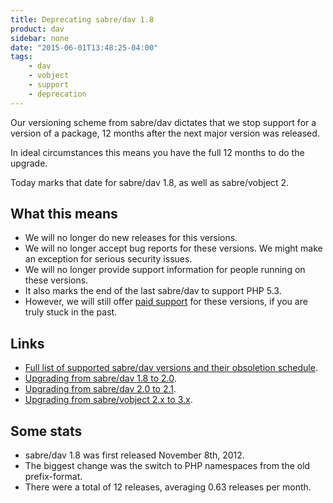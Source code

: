 ```yaml
---
title: Deprecating sabre/dav 1.8
product: dav 
sidebar: none
date: "2015-06-01T13:48:25-04:00"
tags:
    - dav
    - vobject
    - support
    - deprecation
---
```


Our versioning scheme from sabre/dav dictates that we stop support for a
version of a package, 12 months after the next major version was released.

In ideal circumstances this means you have the full 12 months to do the
upgrade.

Today marks that date for sabre/dav 1.8, as well as sabre/vobject 2.


What this means
---------------

* We will no longer do new releases for this versions.
* We will no longer accept bug reports for these versions. We might make an
  exception for serious security issues.
* We will no longer provide support information for people running on these
  versions.
* It also marks the end of the last sabre/dav to support PHP 5.3.
* However, we will still offer [paid support][1] for these versions, if you
  are truly stuck in the past.


Links
-----

* [Full list of supported sabre/dav versions and their obsoletion schedule][2].
* [Upgrading from sabre/dav 1.8 to 2.0][3].
* [Upgrading from sabre/dav 2.0 to 2.1][4].
* [Upgrading from sabre/vobject 2.x to 3.x][5].


Some stats
----------

* sabre/dav 1.8 was first released November 8th, 2012.
* The biggest change was the switch to PHP namespaces from the old prefix-format.
* There were a total of 12 releases, averaging 0.63 releases per month.

[1]: http://sabre.io/support/
[2]: http://sabre.io/dav/upgrading/
[3]: http://sabre.io/dav/upgrade/1.8-to-2.0/
[4]: http://sabre.io/dav/upgrade/2.0-to-2.1/
[5]: http://sabre.io/vobject/upgrade/
